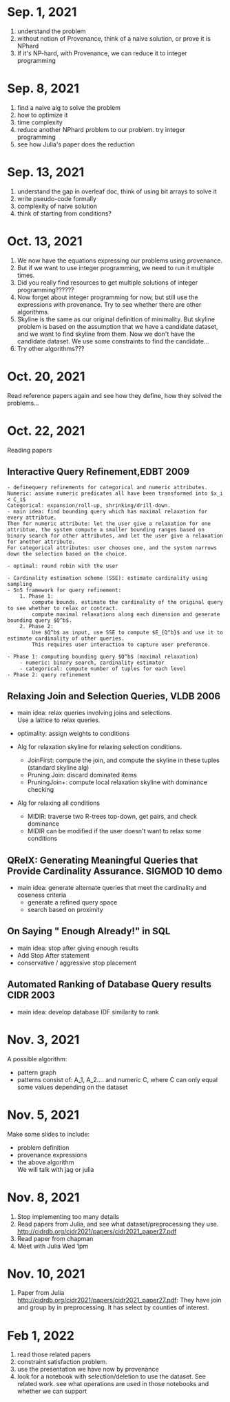 
# Sep. 1, 2021

1. understand the problem
2. without notion of Provenance, think of a naive solution, or prove it is NPhard
3. If it's NP-hard, with Provenance, we can reduce it to integer programming


# Sep. 8, 2021
1. find a naive alg to solve the problem
2. how to optimize it
3. time complexity
4. reduce another NPhard problem to our problem. try integer programming
5. see how Julia's paper does the reduction

# Sep. 13, 2021
1. understand the gap in overleaf doc, think of using bit arrays to solve it
2. write pseudo-code formally
3. complexity of naive solution
4. think of starting from conditions?

# Oct. 13, 2021
1. We now have the equations expressing our problems using provenance.
2. But if we want to use integer programming, we need to run it multiple times.
3. Did you really find resources to get multiple solutions of integer programming??????
4. Now forget about integer programming for now, but still use the expressions with provenance. Try to see whether there are other algorithms.
5. Skyline is the same as our original definition of minimality. But skyline problem is based on the assumption that we have a candidate dataset, and we want to find skyline from them. Now we don't have the candidate dataset. We use some constraints to find the candidate...
6. Try other algorithms???


# Oct. 20, 2021
Read reference papers again and see how they define, how they solved the problems...


# Oct. 22, 2021
Reading papers 

## Interactive Query Refinement,EDBT 2009
    - definequery refinements for categorical and numeric attributes.  
    Numeric: assume numeric predicates all have been transformed into $x_i < C_i$  
    Categorical: expansion/roll-up, shrinking/drill-down. 
    - main idea: find bounding query which has maximal relaxation for every attribtue.   
    Then for numeric attribute: let the user give a relaxation for one attribtue, the system compute a smaller bounding ranges based on binary search for other attributes, and let the user give a relaxation for another attribute.   
    For categorical attributes: user chooses one, and the system narrows down the selection based on the choice.

    - optimal: round robin with the user

    - Cardinality estimation scheme (SSE): estimate cardinality using sampling
    - SnS framework for query refinement: 
        1. Phase 1:  
            compute bounds. estimate the cardinality of the original query to see whether to relax or contract.  
            compute maximal relaxations along each dimension and generate bounding query $Q^b$.  
        2. Phase 2:  
            Use $Q^b$ as input, use SSE to compute $E_{Q^b}$ and use it to estimate cardinality of other queries.  
            This requires user interaction to capture user preference.

    - Phase 1: computing bounding query $Q^b$ (maximal relaxation)
        - numeric: binary search, cardinality estimator
        - categorical: compute number of tuples for each level
    - Phase 2: query refinement
        






## Relaxing  Join and Selection Queries, VLDB 2006

- main idea: relax queries involving joins and selections.  
Use a lattice to relax queries.

- optimality: assign weights to conditions

- Alg for relaxation skyline for relaxing selection conditions.

    - JoinFirst: compute the join, and compute the skyline in these tuples (standard skyline alg)
    - Pruning Join: discard dominated items
    - PruningJoin+: compute local relaxation skyline with dominance checking



- Alg for relaxing all conditions

    - MIDIR: traverse two R-trees top-down, get pairs, and check dominance
    - MIDIR can be modified if the user doesn't want to relax some conditions
    

## QReIX: Generating  Meaningful Queries that Provide Cardinality Assurance.  SIGMOD 10 demo

- main idea: generate alternate queries that meet the cardinality and coseness criteria
    - generate a refined query space
    - search based on proximity

## On Saying " Enough Already!" in SQL
- main idea: stop after giving enough results
- Add Stop After statement
- conservative / aggressive stop placement

## Automated Ranking of Database Query results CIDR 2003

- main idea: develop database IDF similarity to rank


# Nov. 3, 2021
A possible algorithm:
- pattern graph    
- patterns consist of: A_1, A_2.... and numeric C, where C can only equal some values depending on the dataset



# Nov. 5, 2021
Make some slides to include:     
- problem definition
- provenance expressions 
- the above algorithm   
We will talk with jag or julia


# Nov. 8, 2021
1. Stop implementing too many details
2. Read papers from Julia, and see what dataset/preprocessing they use. http://cidrdb.org/cidr2021/papers/cidr2021_paper27.pdf
3. Read paper from chapman
4. Meet with Julia Wed 1pm


# Nov. 10, 2021
1. Paper from Julia http://cidrdb.org/cidr2021/papers/cidr2021_paper27.pdf:
They have join and group by in preprocessing.
It has select by counties of interest.

# Feb 1, 2022
1. read those related papers
2. constraint satisfaction problem.
3. use the presentation we have now by provenance
4. look for a notebook with selection/deletion to use the dataset. See related work.
   see what operations are used in those notebooks and whether we can support


